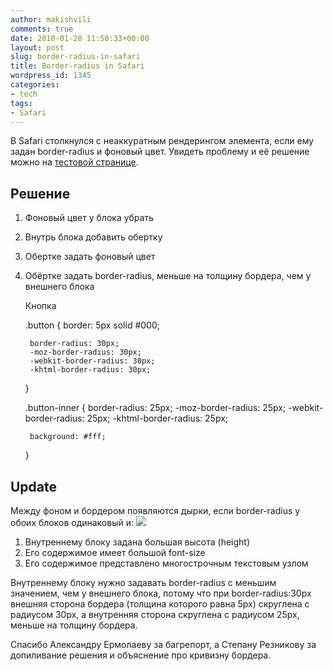 ```yaml
---
author: makishvili
comments: true
date: 2010-01-28 11:50:33+00:00
layout: post
slug: border-radius-in-safari
title: Border-radius in Safari
wordpress_id: 1345
categories:
- tech
tags:
- Safari
---
```


В Safari столкнулся с неаккуратным рендерингом элемента, если ему задан  border-radius и  фоновый цвет. Увидеть проблему и её решение можно на [тестовой странице](http://makishvili.com/code/border-radius-in-safari.html).


## Решение


1. Фоновый цвет у блока убрать
2. Внутрь блока добавить обертку
3. Обертке задать фоновый цвет
4. Обёртке задать border-radius,  меньше на толщину бордера, чем у внешнего блока 

    
    <div class="button"><div class="button-inner">Кнопка</div></div>
    
    .button
    {
        border: 5px solid #000;
    
        border-radius: 30px;
        -moz-border-radius: 30px;
        -webkit-border-radius: 30px;
        -khtml-border-radius: 30px;
    }
    
    .button-inner
    {
        border-radius: 25px;
        -moz-border-radius: 25px;
        -webkit-border-radius: 25px;
        -khtml-border-radius: 25px;
    
        background: #fff;
    }





## Update


Между фоном и бордером появляются дырки, если border-radius у обоих блоков одинаковый и:
![](http://makishvili.com/images/post/2010-01-28-border-radius-in-safari/bor-safari.png)
1. Внутреннему блоку задана большая высота (height)
2. Его содержимое имеет большой font-size
3. Его содержимое представлено многострочным текстовым узлом

  

Внутреннему блоку нужно задавать border-radius с меньшим значением, чем у внешнего блока, потому что при border-radius:30px внешняя сторона бордера (толщина которого равна 5px) скруглена с радиусом 30px, а внутренняя сторона скруглена с радиусом 25px, меньше на толщину бордера. 

Спасибо Александру Ермолаеву за багрепорт, а Степану Резникову за допиливание решения и объяснение про кривизну бордера. 
